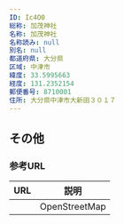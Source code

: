 ```yaml
---
ID: Ic4O0
総称: 加茂神社
名称: 加茂神社
名称読み: null
別名: null
都道府県: 大分県
区域: 中津市
緯度: 33.5995663
経度: 131.2352154
郵便番号: 8710001
住所: 大分県中津市大新田３０１７
---
```


## その他

### 参考URL

| URL | 説明          |
| --- | ------------- |
|     | OpenStreetMap |
